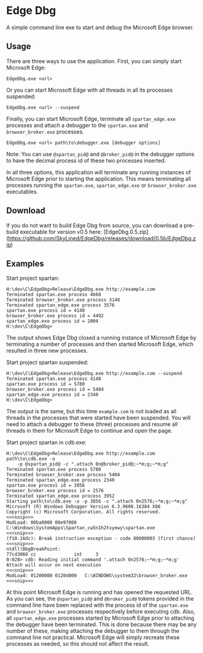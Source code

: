 Edge Dbg
==================

A simple command line exe to start and debug the Microsoft Edge browser.

Usage
-----
There are three ways to use the application. First, you can simply start
Microsoft Edge:

    EdgeDbg.exe <url>

Or you can start Microsoft Edge with all threads in all its processes suspended:

    EdgeDbg.exe <url> --suspend

Finally, you can start Microsoft Edge, terminate all `spartan_edge.exe`
processes and attach a debugger to the `spartan.exe` and `browser_broker.exe`
processes.

    EdgeDbg.exe <url> path\to\debugger.exe [debugger options]

Note: You can use `@spartan_pid@` and `@broker_pid@` in the debugger options
to have the decimal process id of these two processes inserted.

In all three options, this application will terminate any running instances of
Microsoft Edge prior to starting the application. This means terminating all
processes running the `spartan.exe`, `spartan_edge.exe` or `browser_broker.exe`
executables.

Download
--------
If you do not want to build Edge Dbg from source, you can download a pre-build
executable for version v0.5 here:
    [EdgeDbg.0.5.zip]
    (https://github.com/SkyLined/EdgeDbg/releases/download/0.5b/EdgeDbg.zip)

Examples
--------
Start project spartan:

    H:\dev\C\EdgeDbg>Release\EdgeDbg.exe http://example.com
    Terminated spartan.exe process 4668
    Terminated browser_broker.exe process 3148
    Terminated spartan_edge.exe process 3576
    spartan.exe process id = 4148
    browser_broker.exe process id = 4492
    spartan_edge.exe process id = 2004
    H:\dev\C\EdgeDbg>
The output shows Edge Dbg closed a running instance of Microsoft Edge by
terminating a number of processes and then started Microsoft Edge, which
resulted in three new processes.

Start project spartan suspended:

    H:\dev\C\EdgeDbg>Release\EdgeDbg.exe http://example.com --suspend
    Terminated spartan.exe process 4148
    spartan.exe process id = 5780
    browser_broker.exe process id = 5404
    spartan_edge.exe process id = 2340
    H:\dev\C\EdgeDbg>
The output is the same, but this time `example.com` is not loaded as all threads
in the processes that were started have been suspended. You will need to attach
a debugger to these (three) processes and resume all threads in them for
Microsoft Edge to continue and open the page.

Start project spartan in cdb.exe:

    H:\dev\C\EdgeDbg>Release\EdgeDbg.exe http://example.com path\to\cdb.exe -o
        -p @spartan_pid@ -c ".attach 0n@broker_pid@;~*m;g;~*m;g"
    Terminated spartan.exe process 5780
    Terminated browser_broker.exe process 5404
    Terminated spartan_edge.exe process 2340
    spartan.exe process id = 3856
    browser_broker.exe process id = 2576
    Terminated spartan_edge.exe process 3952
    Starting path\to\cdb.exe -o -p 3856 -c ".attach 0n2576;~*m;g;~*m;g"
    Microsoft (R) Windows Debugger Version 6.3.9600.16384 X86
    Copyright (c) Microsoft Corporation. All rights reserved.
    <<<snip>>>
    ModLoad: 00ba0000 00e97000   C:\Windows\SystemApps\Spartan_cw5n1h2txyewy\spartan.exe
    <<<snip>>>
    (f10.16dc): Break instruction exception - code 80000003 (first chance)
    <<<snip>>>
    ntdll!DbgBreakPoint:
    77cd3060 cc              int     3
    0:028> cdb: Reading initial command '.attach 0n2576;~*m;g;~*m;g'
    Attach will occur on next execution
    <<<snip>>>
    ModLoad: 01200000 0120d000   C:\WINDOWS\system32\browser_broker.exe
    <<<snip>>>

At this point Microsoft Edge is running and has opened the requested URL. As you
can see, the `@spartan_pid@` and `@broker_pid@` tokens provided in the command
line have been replaced with the process id of the `spartan.exe` and
`browser_broker.exe` processes respectively before executing cdb.
Also, all `spartan_edge.exe` processes started by Microsoft Edge prior to
attaching the debugger have been terminated. This is done because there may be
any number of these, making attaching the debugger to them through the command
line not practical. Microsoft Edge will simply recreate these processes as
needed, so this should not affect the result.

